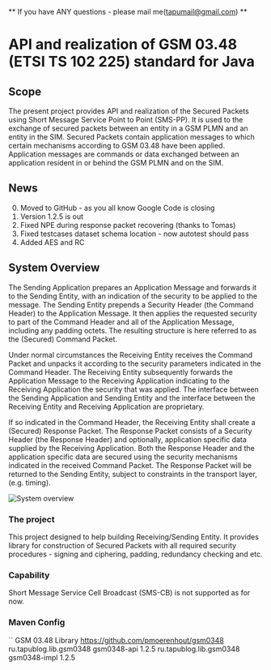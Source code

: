 ** If you have ANY questions - please mail me(tapumail@gmail.com) **

# API and realization of GSM 03.48 (ETSI TS 102 225) standard for Java
## Scope
The present project provides API and realization of the Secured Packets using Short Message Service Point to Point (SMS-PP). It is used to the exchange of secured packets between an entity in a GSM PLMN and an entity in the SIM. Secured Packets contain application messages to which certain mechanisms according to GSM 03.48 have been applied.
Application messages are commands or data exchanged between an application resident in or behind the GSM PLMN and on the SIM.

## News

0. Moved to GitHub - as you all know Google Code is closing
0. Version 1.2.5 is out
0. Fixed NPE during response packet recovering (thanks to Tomas)
0. Fixed testcases dataset schema location - now autotest should pass
0. Added AES and RC

## System Overview

The Sending Application prepares an Application Message and forwards it to the Sending Entity, with an indication of the security to be applied to the message. The Sending Entity prepends a Security Header (the Command Header) to the Application Message. It then applies the requested security to part of the Command Header and all of the Application Message, including any padding octets. The resulting structure is here referred to as the (Secured) Command Packet.

Under normal circumstances the Receiving Entity receives the Command Packet and unpacks it according to the security parameters indicated in the Command Header. The Receiving Entity subsequently forwards the Application Message to the Receiving Application indicating to the Receiving Application the security that was applied. The interface between the Sending Application and Sending Entity and the interface between the Receiving Entity and Receiving Application are proprietary.

If so indicated in the Command Header, the Receiving Entity shall create a (Secured) Response Packet. The Response Packet consists of a Security Header (the Response Header) and optionally, application specific data supplied by the Receiving Application. Both the Response Header and the application specific data are secured using the security mechanisms indicated in the received Command Packet. The Response Packet will be returned to the Sending Entity, subject to constraints in the transport layer, (e.g. timing).

![System overview](http://gsm0348.googlecode.com/files/1.png)

### The project
This project designed to help building Receiving/Sending Entity. It provides library for construction of Secured Packets with all required security procedures - signing and ciphering, padding, redundancy checking and etc.

### Capability
Short Message Service Cell Broadcast (SMS-CB) is not supported as for now.

### Maven Config
``
<repository>
   <id>GSM 03.48 Library</id>
   <url>https://github.com/pmoerenhout/gsm0348</url>
</repository>
<dependencies>
   <dependency>
      <groupId>ru.tapublog.lib.gsm0348</groupId>
      <artifactId>gsm0348-api</artifactId>
      <version>1.2.5</version>
   </dependency>
   <dependency>
      <groupId>ru.tapublog.lib.gsm0348</groupId>
      <artifactId>gsm0348-impl</artifactId>
      <version>1.2.5</version>
   </dependency>
</dependencies>
```
